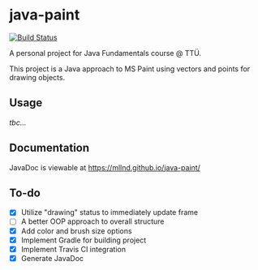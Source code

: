 # java-paint

[![Build Status](https://travis-ci.org/mllnd/java-paint.svg?branch=master)](https://travis-ci.org/mllnd/java-paint)

A personal project for Java Fundamentals course @ TTÜ.

This project is a Java approach to MS Paint using vectors and points for drawing objects.

## Usage

_tbc..._

## Documentation

JavaDoc is viewable at https://mllnd.github.io/java-paint/

## To-do

- [x] Utilize "drawing" status to immediately update frame
- [ ] A better OOP approach to overall structure
- [x] Add color and brush size options
- [x] Implement Gradle for building project
- [x] Implement Travis CI integration
- [x] Generate JavaDoc

